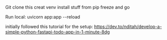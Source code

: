 Git clone this
creat venv install stuff from pip freeze and go

Run local:
uvicorn app:app --reload

initially followed this tutorial for the setup:
https://dev.to/nditah/develop-a-simple-python-fastapi-todo-app-in-1-minute-8dg